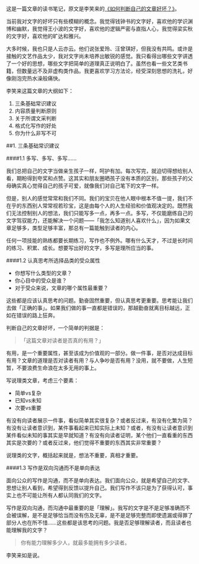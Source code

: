 这是一篇文章的读书笔记，原文是李笑来的[《如何判断自己的文章好坏？》](http://chuansong.me/n/2799667)。

当前我对文字的好坏只有些模糊的概念。我觉得钱钟书的文字好，喜欢他的学识渊博和幽默，我觉得王小波的文字好，喜欢他的逻辑严密与直指人心，我觉得梁实秋的文字好，喜欢他的旷达和雅兴。

大多时候，我也只是人云亦云。他们说张爱玲、汪曾琪好，但我没有共鸣。或许是接触的文艺作品太少，我对文字尚未培养出敏锐的感觉。我只看得出哪些文字讲透了一个好的思想，哪些文字把简单的道理真正说明白了。虽然也看一些文艺类书籍，但数量远不及非虚构类作品。我更喜欢学习方法论，经受深刻思想的洗礼，好像刚泡完热水澡般痛快。

李笑来这篇文章的大纲如下：

1. 三条基础常识建议
2. 内容质量判断原则
3. 关于所谓文采判断
4. 格式化写作的好处
5. 你为什么非写不可

##1. 三条基础常识建议

####1.1 多写、多写、多写……

我们总把自己的文字当做亲生孩子一样，呵护有加。每次写完，就迫切得想给别人看，期盼得到夸奖和点赞。这其实和朋友圈晒孩子没有本质的区别，那些孩子的父母确实真心觉得自己的孩子可爱，就像我们对自己笔下的文字一样。

但是，别人的感觉常常和我们不同。我们的宝贝在他人眼中根本不值一提，我们不在乎的东西别人常常视若珍宝，这是由每个人的人生经验和价值观决定的。既然我们无法控制别人的想法，我们只能写多一点，再多一点。多写，不仅能磨练自己的文字驾驭能力，还能解决一个问题——「我怎么知道别人喜欢什么」，因为如果文章足够多，类型足够丰富，那总有一篇能触到读者的内心。

任何一项技能的熟练都要长期练习，写作也不例外。哪有什么天才，不过是长时间的练习、积累、成长。想要写出好的文字，多写是理所应当的事。

####1.2 认真思考所选择品类的受众属性

- 你想写什么类型的文章？
- 你心目中的受众是谁？
- 对于受众来说，文章的哪个属性最重要？

这些都是应该认真思考的问题。勤奋固然重要，但认真思考更重要。思考能让我们去做「正确的事」。如果我们做的事一直都是错误的，那越勤奋就离目标越远，正如在错误的路上狂奔。

判断自己的文章好坏，一个简单的判据是：

> 「这篇文章对读者是否真的有用？」

有用，是一个重要属性，甚至该成为价值观的一部分。做一件事，是否对达成目标有用？文章的道理是否对读者有用？与人争吵是否有用？没用，就不要做，人生短暂，不要浪费生命浪在太多无用的事上。

写说理类文章，考虑三个要素：

> 
-  简单vs复杂
- 已知vs未知
- 次要vs重要

有没有向读者展示一件事，看似简单其实很复杂？或者反过来，有没有化繁为简？有没有让读者意识到，某件事看起来已知实际上未知？或者，有没有让读者意识到某件看似未知的事其实是早就知道？有没有向读者证明，某个他们一直看重的东西其实是次要的？或者反过来，他们觉得不重要的东西其实非常重要？

说理类的文字，概括起来就是，想法不重要，真相才重要。

####1.3 写作是双向沟通而不是单向表达

面向公众的写作是沟通，而不是单向表达。我们面向公众，就是希望自己的文字、思想让别人看到，希望得到反馈以提升自己。我们写作不该只是为了获得认可，事实上也不可能让所有人都认同我们的文字。

写作是双向沟通，而沟通中最重要的是「理解」。我写的文字是不是足够准确而不会被误解，是不是足够恰当而没有伤及无辜，是不是足够完整而即使遗漏或得罪了部分人也在所不惜……这些都是该思考的问题。我是否足够理解读者，而且读者也能理解我的文字？

> 你有能力理解多少人，就最多能拥有多少读者。

李笑来如是说。

